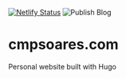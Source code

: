 [![Netlify Status](https://api.netlify.com/api/v1/badges/394936c6-d711-4ba6-9835-d0596e0c3a8d/deploy-status)](https://app.netlify.com/sites/cmpsoares/deploys)
![Publish Blog](https://github.com/cmpsoares91/cmpsoares.com/workflows/Publish%20Blog/badge.svg?branch=master)

# cmpsoares.com
Personal website built with Hugo
